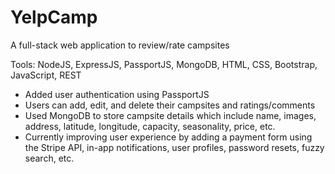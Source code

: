# YelpCamp
A full-stack web application to review/rate campsites

Tools: NodeJS, ExpressJS, PassportJS, MongoDB, HTML, CSS, Bootstrap, JavaScript, REST

- Added user authentication using PassportJS
- Users can add, edit, and delete their campsites and ratings/comments
- Used MongoDB to store campsite details which include name, images, address, latitude, longitude, capacity, seasonality, price, etc.
- Currently improving user experience by adding a payment form using the Stripe API, in-app notifications, user profiles, password resets, fuzzy search, etc.
